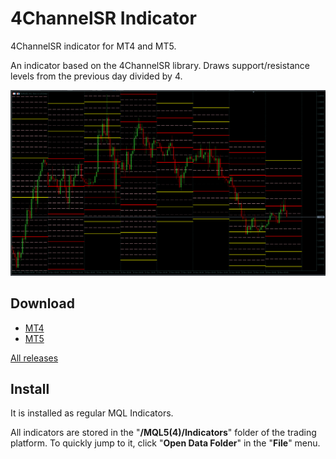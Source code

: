 # 4ChannelSR Indicator

4ChannelSR indicator for MT4 and MT5.

An indicator based on the 4ChannelSR library. Draws support/resistance levels from the previous day divided by 4.

![4ChannelSR](https://github.com/mql-systems/4ChannelSR_indicator/raw/main/image.png)

## Download

- [MT4](https://github.com/mql-systems/4ChannelSR_indicator/releases/download/v1.00/4ChannelSR.ex4)
- [MT5](https://github.com/mql-systems/4ChannelSR_indicator/releases/download/v1.00/4ChannelSR.ex5)

[All releases](https://github.com/mql-systems/4ChannelSR_indicator/releases)

## Install

It is installed as regular MQL Indicators.

All indicators are stored in the "**/MQL5(4)/Indicators**" folder of the trading platform.
To quickly jump to it, click "**Open Data Folder**" in the "**File**" menu.
